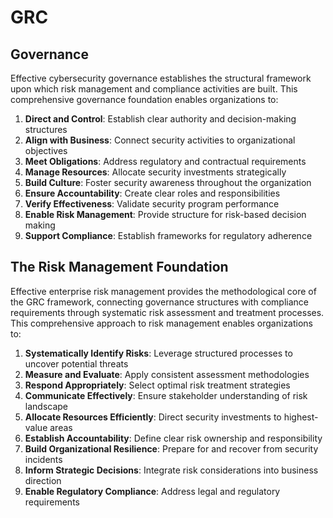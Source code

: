 # GRC

## Governance
Effective cybersecurity governance establishes the structural framework upon which risk management and compliance activities are built. This comprehensive governance foundation enables organizations to:
1. **Direct and Control**: Establish clear authority and decision-making structures
2. **Align with Business**: Connect security activities to organizational objectives
3. **Meet Obligations**: Address regulatory and contractual requirements
4. **Manage Resources**: Allocate security investments strategically
5. **Build Culture**: Foster security awareness throughout the organization
6. **Ensure Accountability**: Create clear roles and responsibilities
7. **Verify Effectiveness**: Validate security program performance
8. **Enable Risk Management**: Provide structure for risk-based decision making
9. **Support Compliance**: Establish frameworks for regulatory adherence

## The Risk Management Foundation
Effective enterprise risk management provides the methodological core of the GRC framework, connecting governance structures with compliance requirements through systematic risk assessment and treatment processes. This comprehensive approach to risk management enables organizations to:
1. **Systematically Identify Risks**: Leverage structured processes to uncover potential threats
2. **Measure and Evaluate**: Apply consistent assessment methodologies
3. **Respond Appropriately**: Select optimal risk treatment strategies
4. **Communicate Effectively**: Ensure stakeholder understanding of risk landscape
5. **Allocate Resources Efficiently**: Direct security investments to highest-value areas
6. **Establish Accountability**: Define clear risk ownership and responsibility
7. **Build Organizational Resilience**: Prepare for and recover from security incidents
8. **Inform Strategic Decisions**: Integrate risk considerations into business direction
9. **Enable Regulatory Compliance**: Address legal and regulatory requirements
